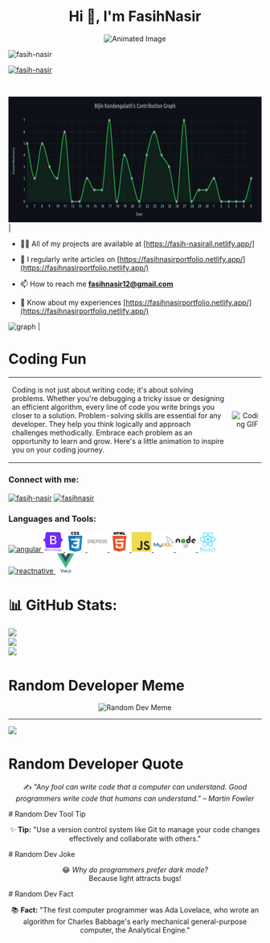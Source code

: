 
<h1 align="center">Hi 👋, I'm FasihNasir</h1>


<p align="center">
    <img src="https://raw.githubusercontent.com/yoshi389111/github-profile-3d-contrib/main/docs/demo/profile-night-green.svg" alt="Animated Image" />
<!--   <img src="https://i0.wp.com/www.sciencenews.org/wp-content/uploads/2023/04/040823_chatgpt_feat.gif?fit=1024%2C576&ssl=1" alt="Animated Image" /> -->
</p>

<p align="center">
  <p align="left">
    <img src="https://komarev.com/ghpvc/?username=fasih-nasir&label=Profile%20views&color=0e75b6&style=flat" alt="fasih-nasir" />
  </p>

  <p align="left">
    <a href="https://github.com/ryo-ma/github-profile-trophy">
      <img src="https://github-profile-trophy.vercel.app/?username=fasih-nasir&theme=darkhub" alt="fasih-nasir" />
    </a>
  </p>

  <p align="left">
    <a href="https://twitter.com/" target="blank">
      <img src="https://img.shields.io/twitter/follow/?logo=twitter&style=for-the-badge" alt="" />
    </a>
  </p>
</p>
 <img src="https://raw.githubusercontent.com/Ashutosh00710/github-readme-activity-graph/993b707cb556a5821062b429b5bef91fafcd9ded/asset/github-compact.svg" height=250 alt="graph"/> |

- 👨‍💻 All of my projects are available at [https://fasih-nasirall.netlify.app/]

- 📝 I regularly write articles on [https://fasihnasirportfolio.netlify.app/](https://fasihnasirportfolio.netlify.app/)

- 📫 How to reach me **fasihnasir12@gmail.com**

- 📄 Know about my experiences [https://fasihnasirportfolio.netlify.app/](https://fasihnasirportfolio.netlify.app/)

 <img src="https://raw.githubusercontent.com/gist/vininjr/d29bb07bdadb41e4b0923bc8fa748b1a/raw/88f20c9d749d756be63f22b09f3c4ac570bc5101/programming.gif" height=250 alt="graph"/> |
# Coding Fun

<table>
  <tr>
    <td>
      <p align="left">
Coding is not just about writing code; it's about solving problems. Whether you're debugging a tricky issue or designing an efficient algorithm, every line of code you write brings you closer to a solution. Problem-solving skills are essential for any developer. They help you think logically and approach challenges methodically. Embrace each problem as an opportunity to learn and grow. Here's a little animation to inspire you on your coding journey.
      </p>
    </td>
    <td>
      <p align="right">
        <img src="https://media0.giphy.com/media/v1.Y2lkPTc5MGI3NjExeGFzMHBkd3VyMHJlMnNpM2llajBtanhxZG91OGljYXJ6ZjdnaTdvbSZlcD12MV9pbnRlcm5hbF9naWZfYnlfaWQmY3Q9Zw/bGgsc5mWoryfgKBx1u/giphy.webp" alt="Coding GIF" width="650">
      </p>
    </td>
  </tr>
</table>

<h3 align="left">Connect with me:</h3>
<p align="left">
<a href="https://www.linkedin.com/in/fasih-nasir-830959252/" target="blank"><img align="center" src="https://raw.githubusercontent.com/rahuldkjain/github-profile-readme-generator/master/src/images/icons/Social/linked-in-alt.svg" alt="fasih-nasir" height="30" width="40" /></a>
<a href="https://www.facebook.com/profile.php?id=61550661127214&__cft__[0]=AZXhjvf3WTk2ymE3m0SfWANLefMQhtPC-dUiYAgllgPpEtD5IDZ-5olzVV_X2I3tHIC3_nPRlKFwAAzYgkH0Uz7Xm3TmGwHsUUWF9MGbo1D64JfpL6_NaA22nqgxLDE7tYGkUZwRaQItx4eQAW09B08CgUzgQrZm3-9_7N6fTTHocl3wb_4i1QsqIWlx-6nayx0&__tn__=-]C%2CP-R" target="blank"><img align="center" src="https://raw.githubusercontent.com/rahuldkjain/github-profile-readme-generator/master/src/images/icons/Social/facebook.svg" alt="fasihnasir" height="30" width="40" /></a>
</p>

<h3 align="left">Languages and Tools:</h3>
<p align="left"> <a href="https://angular.io" target="_blank" rel="noreferrer"> <img src="https://angular.io/assets/images/logos/angular/angular.svg" alt="angular" width="40" height="40"/> </a> <a href="https://getbootstrap.com" target="_blank" rel="noreferrer"> <img src="https://raw.githubusercontent.com/devicons/devicon/master/icons/bootstrap/bootstrap-plain-wordmark.svg" alt="bootstrap" width="40" height="40"/> </a> <a href="https://www.w3schools.com/css/" target="_blank" rel="noreferrer"> <img src="https://raw.githubusercontent.com/devicons/devicon/master/icons/css3/css3-original-wordmark.svg" alt="css3" width="40" height="40"/> </a> <a href="https://expressjs.com" target="_blank" rel="noreferrer"> <img src="https://raw.githubusercontent.com/devicons/devicon/master/icons/express/express-original-wordmark.svg" alt="express" width="40" height="40"/> </a> <a href="https://www.w3.org/html/" target="_blank" rel="noreferrer"> <img src="https://raw.githubusercontent.com/devicons/devicon/master/icons/html5/html5-original-wordmark.svg" alt="html5" width="40" height="40"/> </a> <a href="https://developer.mozilla.org/en-US/docs/Web/JavaScript" target="_blank" rel="noreferrer"> <img src="https://raw.githubusercontent.com/devicons/devicon/master/icons/javascript/javascript-original.svg" alt="javascript" width="40" height="40"/> </a> <a href="https://www.mysql.com/" target="_blank" rel="noreferrer"> <img src="https://raw.githubusercontent.com/devicons/devicon/master/icons/mysql/mysql-original-wordmark.svg" alt="mysql" width="40" height="40"/> </a> <a href="https://nodejs.org" target="_blank" rel="noreferrer"> <img src="https://raw.githubusercontent.com/devicons/devicon/master/icons/nodejs/nodejs-original-wordmark.svg" alt="nodejs" width="40" height="40"/> </a> <a href="https://reactjs.org/" target="_blank" rel="noreferrer"> <img src="https://raw.githubusercontent.com/devicons/devicon/master/icons/react/react-original-wordmark.svg" alt="react" width="40" height="40"/> </a> <a href="https://reactnative.dev/" target="_blank" rel="noreferrer"> <img src="https://reactnative.dev/img/header_logo.svg" alt="reactnative" width="40" height="40"/> </a> <a href="https://vuejs.org/" target="_blank" rel="noreferrer"> <img src="https://raw.githubusercontent.com/devicons/devicon/master/icons/vuejs/vuejs-original-wordmark.svg" alt="vuejs" width="40" height="40"/> </a> </p>

# 📊 GitHub Stats:
![](https://github-readme-stats.vercel.app/api?username=fasih-nasir&theme=dark&hide_border=false&include_all_commits=false&count_private=false)<br/>
![](https://github-readme-streak-stats.herokuapp.com/?user=fasih-nasir&theme=dark&hide_border=false)<br/>
![](https://github-readme-stats.vercel.app/api/top-langs/?username=fasih-nasir&theme=dark&hide_border=false&include_all_commits=false&count_private=false&layout=compact)
# Random Developer Meme

<p align="center">
  <img src="https://i.imgur.com/ZKc8YYT.jpeg" alt="Random Dev Meme" width="500">
</p>

---
[![](https://visitcount.itsvg.in/api?id=fasih-nasir&icon=0&color=0)](https://visitcount.itsvg.in)
# Random Developer Quote

<p align="center">
  ✍️ <em>"Any fool can write code that a computer can understand. Good programmers write code that humans can understand." – Martin Fowler</em>
</p>
# Random Dev Tool Tip

<p align="center">
  ✨ <strong>Tip:</strong> "Use a version control system like Git to manage your code changes effectively and collaborate with others."
</p>
# Random Dev Joke

<p align="center">
  😂 <em>Why do programmers prefer dark mode?</em><br>
  Because light attracts bugs!
</p>
# Random Dev Fact

<p align="center">
  📚 <strong>Fact:</strong> "The first computer programmer was Ada Lovelace, who wrote an algorithm for Charles Babbage's early mechanical general-purpose computer, the Analytical Engine."
</p>

<!-- Proudly created with GPRM ( https://gprm.itsvg.in ) -->
